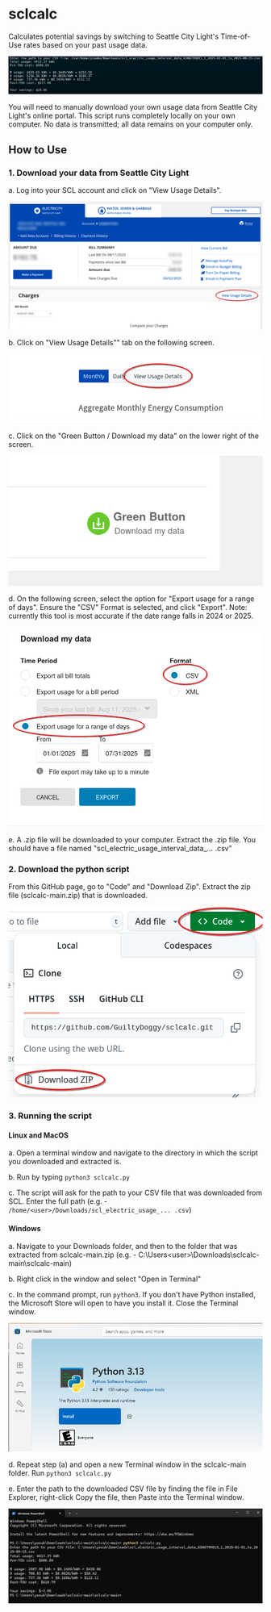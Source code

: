 # sclcalc
Calculates potential savings by switching to Seattle City Light's Time-of-Use rates based on your past usage data.

![Output sample screenshot](blob/OutputSample.png)

You will need to manually download your own usage data from Seattle City Light's online portal. This script runs completely locally on your own computer. No data is transmitted; all data remains on your computer only. 

## How to Use

### 1. Download your data from Seattle City Light
a. Log into your SCL account and click on "View Usage Details".

![View Usage Details](blob/ViewUsageDetails.png)

b. Click on "View Usage Details"" tab on the following screen.

![View Usage Details tab](blob/ViewUsageDetails2.png)

c. Click on the "Green Button / Download my data" on the lower right of the screen.

![Green Button](blob/GreenButton.png)

d. On the following screen, select the option for "Export usage for a range of days". Ensure the "CSV" Format is selected, and click "Export". Note: currently this tool is most accurate if the date range falls in 2024 or 2025.

![Export Data](blob/ExportData.png)

e. A .zip file will be downloaded to your computer. Extract the .zip file. You should have a file named "scl_electric_usage_interval_data_... .csv"

### 2. Download the python script
From this GitHub page, go to "Code" and "Download Zip". Extract the zip file (sclcalc-main.zip) that is downloaded.

![Download Zip](blob/DownloadZip.png)

### 3. Running the script

#### Linux and MacOS
a. Open a terminal window and navigate to the directory in which the script you downloaded and extracted is. 

b. Run by typing `python3 sclcalc.py`

c. The script will ask for the path to your CSV file that was downloaded from SCL. Enter the full path (e.g. - `/home/<user>/Downloads/scl_electric_usage_... .csv`)

#### Windows
a. Navigate to your Downloads folder, and then to the folder that was extracted from sclcalc-main.zip (e.g. - C:\Users\<user>\Downloads\sclcalc-main\sclcalc-main)

b. Right click in the window and select "Open in Terminal"

c. In the command prompt, run `python3`. If you don't have Python installed, the Microsoft Store will open to have you install it. Close the Terminal window.

![Microsoft Store](blob/MicrosoftStore.png)

d. Repeat step (a) and open a new Terminal window in the sclcalc-main folder. Run `python3 sclcalc.py`

e. Enter the path to the downloaded CSV file by finding the file in File Explorer, right-click Copy the file, then Paste into the Terminal window.

![Windows Shell](blob/WindowsShell.png)
